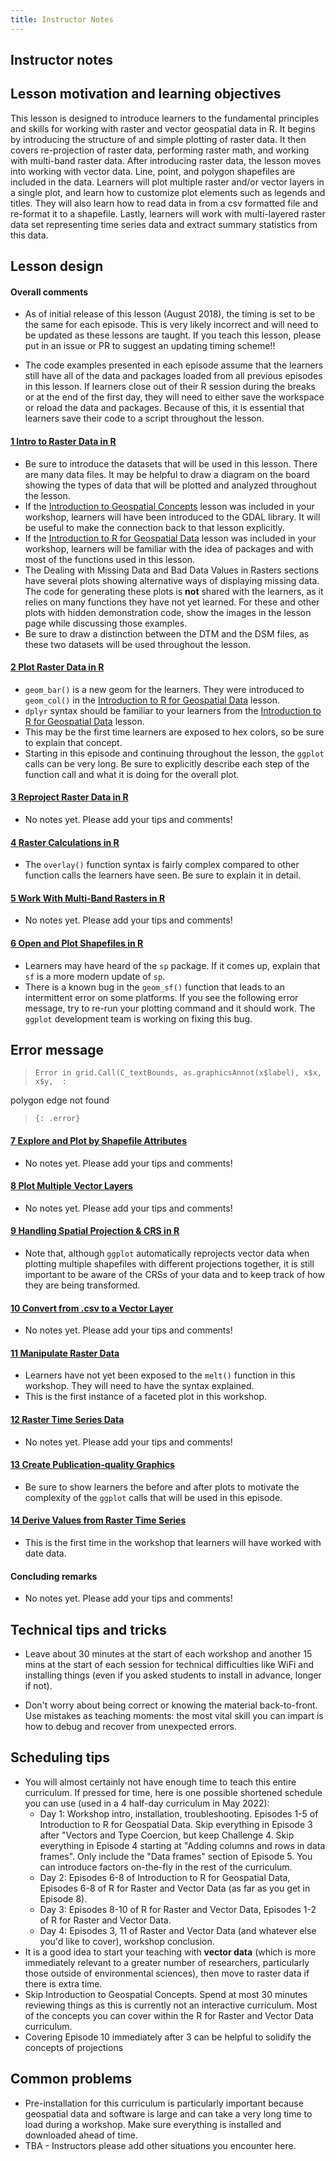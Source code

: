 ```yaml
---
title: Instructor Notes
---
```



## Instructor notes

## Lesson motivation and learning objectives

This lesson is designed to introduce learners to the fundamental principles and skills for working with
raster and vector geospatial data in R. It begins by introducing the structure of and simple plotting of
raster data. It then covers re-projection of raster data, performing raster math, and working with multi-band
raster data. After introducing raster data, the lesson moves into working with vector data. Line, point, and
polygon shapefiles are included in the data. Learners will plot multiple raster and/or vector layers
in a single plot, and learn how to customize plot elements such as legends and titles. They will
also learn how to read data in from a csv formatted file and re-format it to a shapefile. Lastly, learners
will work with multi-layered raster data set representing time series data and extract summary statistics
from this data.

## Lesson design

#### Overall comments

- As of initial release of this lesson (August 2018), the timing is set to be the same for each episode. This
  is very likely incorrect and will need to be updated as these lessons are taught. If you teach this lesson,
  please put in an issue or PR to suggest an updating timing scheme!!

- The code examples presented in each episode assume that the learners still have all of the data and packages
  loaded from all previous episodes in this lesson. If learners close out of their R session during the breaks or
  at the end of the first day, they will need to either save the workspace or reload the data and packages.
  Because of this, it is essential that learners save their code to a script throughout the lesson.

#### [1 Intro to Raster Data in R](01-raster-structure.md)

- Be sure to introduce the datasets that will be used in this lesson. There are many data files. It may
  be helpful to draw a diagram on the board showing the types of data that will be plotted and analyzed
  throughout the lesson.
- If the [Introduction to Geospatial Concepts](https://datacarpentry.org/organization-geospatial/) lesson was
  included in your workshop, learners will have been introduced to the GDAL library. It will be useful to make
  the connection back to that lesson explicitly.
- If the [Introduction to R for Geospatial Data](https://datacarpentry.org/r-intro-geospatial/) lesson was included
  in your workshop, learners will be familiar with the idea of packages and with most of the functions used
  in this lesson.
- The Dealing with Missing Data and Bad Data Values in Rasters sections have several plots showing alternative ways of displaying missing
  data. The code for generating these plots is **not** shared with the learners, as it relies on many functions
  they have not yet learned. For these and other plots with hidden demonstration code, show the images in the
  lesson page while discussing those examples.
- Be sure to draw a distinction between the DTM and the DSM files, as these two datasets will be used
  throughout the lesson.

#### [2 Plot Raster Data in R](02-raster-plot.md)

- `geom_bar()` is a new geom for the learners. They were introduced to `geom_col()` in the [Introduction to R for Geospatial Data](https://datacarpentry.org/r-intro-geospatial/) lesson.
- `dplyr` syntax should be familiar to your learners from the [Introduction to R for Geospatial Data](https://datacarpentry.org/r-intro-geospatial/) lesson.
- This may be the first time learners are exposed to hex colors, so be sure to explain that concept.
- Starting in this episode and continuing throughout the lesson, the `ggplot` calls can be very long. Be sure
  to explicitly describe each step of the function call and what it is doing for the overall plot.

#### [3 Reproject Raster Data in R](03-raster-reproject-in-r.md)

- No notes yet. Please add your tips and comments!

#### [4 Raster Calculations in R](04-raster-calculations-in-r.md)

- The `overlay()` function syntax is fairly complex compared to other function calls the learners have seen.
  Be sure to explain it in detail.

#### [5 Work With Multi-Band Rasters in R](05-raster-multi-band-in-r.md)

- No notes yet. Please add your tips and comments!

#### [6 Open and Plot Shapefiles in R](06-vector-open-shapefile-in-r.md)

- Learners may have heard of the `sp` package. If it comes up, explain that `sf` is a
  more modern update of `sp`.
- There is a known bug in the `geom_sf()` function that leads to an intermittent error on some platforms.
  If you see the following error message, try to re-run your plotting command and it should work.
  The `ggplot` development team is working on fixing this bug.

## Error message

> ```
> Error in grid.Call(C_textBounds, as.graphicsAnnot(x$label), x$x, x$y,  : 
> ```

polygon edge not found

> ```
> {: .error}
> ```

#### [7 Explore and Plot by Shapefile Attributes](07-vector-shapefile-attributes-in-r.md)

- No notes yet. Please add your tips and comments!

#### [8 Plot Multiple Vector Layers](08-vector-plot-shapefiles-custom-legend.md)

- No notes yet. Please add your tips and comments!

#### [9 Handling Spatial Projection \& CRS in R](09-vector-when-data-dont-line-up-crs.md)

- Note that, although `ggplot` automatically reprojects vector data when plotting multiple shapefiles with
  different projections together, it is still important to be aware of the CRSs of your data and to keep track
  of how they are being transformed.

#### [10 Convert from .csv to a Vector Layer](10-vector-csv-to-shapefile-in-r.md)

- No notes yet. Please add your tips and comments!

#### [11 Manipulate Raster Data](11-vector-raster-integration.md)

- Learners have not yet been exposed to the `melt()` function in this workshop. They will need to have
  the syntax explained.
- This is the first instance of a faceted plot in this workshop.

#### [12 Raster Time Series Data](12-time-series-raster.md)

- No notes yet. Please add your tips and comments!

#### [13 Create Publication-quality Graphics](13-plot-time-series-rasters-in-r.md)

- Be sure to show learners the before and after plots to motivate the complexity of the
  `ggplot` calls that will be used in this episode.

#### [14 Derive Values from Raster Time Series](14-extract-ndvi-from-rasters-in-r.md)

- This is the first time in the workshop that learners will have worked with date data.

#### Concluding remarks

- No notes yet. Please add your tips and comments!

## Technical tips and tricks

- Leave about 30 minutes at the start of each workshop and another 15 mins
  at the start of each session for technical difficulties like WiFi and
  installing things (even if you asked students to install in advance, longer if
  not).

- Don't worry about being correct or knowing the material back-to-front. Use
  mistakes as teaching moments: the most vital skill you can impart is how to
  debug and recover from unexpected errors.

## Scheduling tips

- You will almost certainly not have enough time to teach this entire curriculum. If pressed for time,
  here is one possible shortened schedule you can use (used in a 4 half-day curriculum in May 2022):
  - Day 1: Workshop intro, installation, troubleshooting. Episodes 1-5 of Introduction to R for Geospatial Data.
    Skip everything in Episode 3 after "Vectors and Type Coercion, but keep Challenge 4. Skip everything in
    Episode 4 starting at "Adding columns and rows in data frames". Only include the "Data frames" section of Episode 5.
    You can introduce factors on-the-fly in the rest of the curriculum.
  - Day 2: Episodes 6-8 of Introduction to R for Geospatial Data, Episodes 6-8 of R for Raster and Vector Data (as far
    as you get in Episode 8).
  - Day 3: Episodes 8-10 of R for Raster and Vector Data, Episodes 1-2 of R for Raster and Vector Data.
  - Day 4: Episodes 3, 11 of Raster and Vector Data (and whatever else you'd like to cover), workshop conclusion.
- It is a good idea to start your teaching with **vector data** (which is more immediately relevant to a greater number of
  researchers, particularly those outside of environmental sciences), then move to raster data if there is extra time.
- Skip Introduction to Geospatial Concepts. Spend at most 30 minutes reviewing things as this is currently not
  an interactive curriculum. Most of the concepts you can cover within the R for Raster and Vector Data curriculum.
- Covering Episode 10 immediately after 3 can be helpful to solidify the concepts of projections

## Common problems

- Pre-installation for this curriculum is particularly important because geospatial data and software is large and can take
  a very long time to load during a workshop. Make sure everything is installed and downloaded ahead of time.
- TBA - Instructors please add other situations you encounter here.




